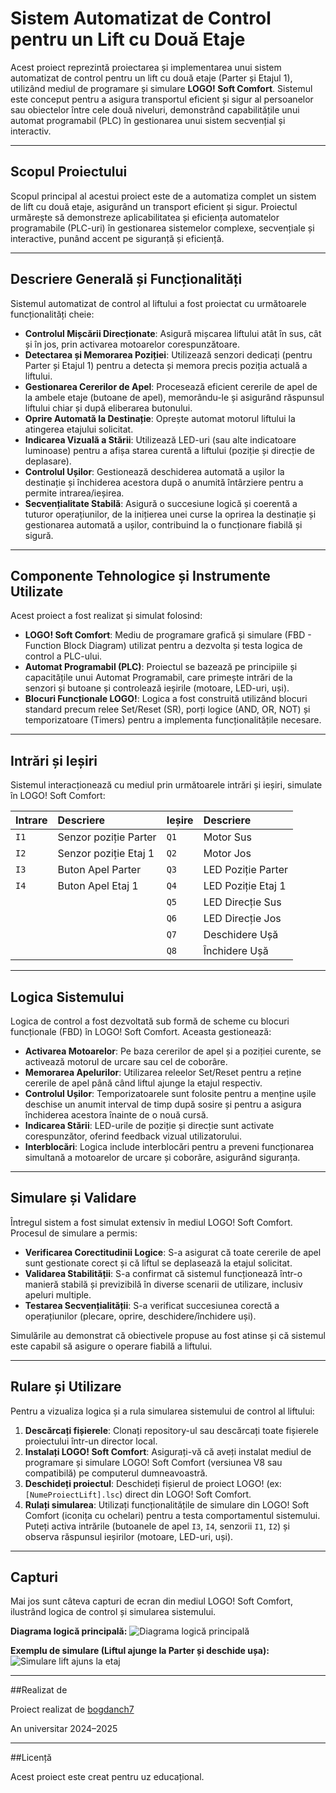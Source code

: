 # Sistem Automatizat de Control pentru un Lift cu Două Etaje

Acest proiect reprezintă proiectarea și implementarea unui sistem automatizat de control pentru un lift cu două etaje (Parter și Etajul 1), utilizând mediul de programare și simulare **LOGO! Soft Comfort**. Sistemul este conceput pentru a asigura transportul eficient și sigur al persoanelor sau obiectelor între cele două niveluri, demonstrând capabilitățile unui automat programabil (PLC) în gestionarea unui sistem secvențial și interactiv.

---

## Scopul Proiectului

Scopul principal al acestui proiect este de a automatiza complet un sistem de lift cu două etaje, asigurând un transport eficient și sigur. Proiectul urmărește să demonstreze aplicabilitatea și eficiența automatelor programabile (PLC-uri) în gestionarea sistemelor complexe, secvențiale și interactive, punând accent pe siguranță și eficiență.

---

## Descriere Generală și Funcționalități

Sistemul automatizat de control al liftului a fost proiectat cu următoarele funcționalități cheie:

* **Controlul Mișcării Direcționate**: Asigură mișcarea liftului atât în sus, cât și în jos, prin activarea motoarelor corespunzătoare.
* **Detectarea și Memorarea Poziției**: Utilizează senzori dedicați (pentru Parter și Etajul 1) pentru a detecta și memora precis poziția actuală a liftului.
* **Gestionarea Cererilor de Apel**: Procesează eficient cererile de apel de la ambele etaje (butoane de apel), memorându-le și asigurând răspunsul liftului chiar și după eliberarea butonului.
* **Oprire Automată la Destinație**: Oprește automat motorul liftului la atingerea etajului solicitat.
* **Indicarea Vizuală a Stării**: Utilizează LED-uri (sau alte indicatoare luminoase) pentru a afișa starea curentă a liftului (poziție și direcție de deplasare).
* **Controlul Ușilor**: Gestionează deschiderea automată a ușilor la destinație și închiderea acestora după o anumită întârziere pentru a permite intrarea/ieșirea.
* **Secvențialitate Stabilă**: Asigură o succesiune logică și coerentă a tuturor operațiunilor, de la inițierea unei curse la oprirea la destinație și gestionarea automată a ușilor, contribuind la o funcționare fiabilă și sigură.

---

## Componente Tehnologice și Instrumente Utilizate

Acest proiect a fost realizat și simulat folosind:

* **LOGO! Soft Comfort**: Mediu de programare grafică și simulare (FBD - Function Block Diagram) utilizat pentru a dezvolta și testa logica de control a PLC-ului.
* **Automat Programabil (PLC)**: Proiectul se bazează pe principiile și capacitățile unui Automat Programabil, care primește intrări de la senzori și butoane și controlează ieșirile (motoare, LED-uri, uși).
* **Blocuri Funcționale LOGO!**: Logica a fost construită utilizând blocuri standard precum relee Set/Reset (SR), porți logice (AND, OR, NOT) și temporizatoare (Timers) pentru a implementa funcționalitățile necesare.

---

## Intrări și Ieșiri

Sistemul interacționează cu mediul prin următoarele intrări și ieșiri, simulate în LOGO! Soft Comfort:

| Intrare | Descriere             | Ieșire | Descriere         |
| :------ | :-------------------- | :----- | :---------------- |
| `I1`    | Senzor poziție Parter | `Q1`   | Motor Sus         |
| `I2`    | Senzor poziție Etaj 1 | `Q2`   | Motor Jos         |
| `I3`    | Buton Apel Parter     | `Q3`   | LED Poziție Parter |
| `I4`    | Buton Apel Etaj 1     | `Q4`   | LED Poziție Etaj 1 |
|         |                       | `Q5`   | LED Direcție Sus  |
|         |                       | `Q6`   | LED Direcție Jos  |
|         |                       | `Q7`   | Deschidere Ușă    |
|         |                       | `Q8`   | Închidere Ușă     |

---

## Logica Sistemului

Logica de control a fost dezvoltată sub formă de scheme cu blocuri funcționale (FBD) în LOGO! Soft Comfort. Aceasta gestionează:

* **Activarea Motoarelor**: Pe baza cererilor de apel și a poziției curente, se activează motorul de urcare sau cel de coborâre.
* **Memorarea Apelurilor**: Utilizarea releelor Set/Reset pentru a reține cererile de apel până când liftul ajunge la etajul respectiv.
* **Controlul Ușilor**: Temporizatoarele sunt folosite pentru a menține ușile deschise un anumit interval de timp după sosire și pentru a asigura închiderea acestora înainte de o nouă cursă.
* **Indicarea Stării**: LED-urile de poziție și direcție sunt activate corespunzător, oferind feedback vizual utilizatorului.
* **Interblocări**: Logica include interblocări pentru a preveni funcționarea simultană a motoarelor de urcare și coborâre, asigurând siguranța.

---

## Simulare și Validare

Întregul sistem a fost simulat extensiv în mediul LOGO! Soft Comfort. Procesul de simulare a permis:

* **Verificarea Corectitudinii Logice**: S-a asigurat că toate cererile de apel sunt gestionate corect și că liftul se deplasează la etajul solicitat.
* **Validarea Stabilității**: S-a confirmat că sistemul funcționează într-o manieră stabilă și previzibilă în diverse scenarii de utilizare, inclusiv apeluri multiple.
* **Testarea Secvențialității**: S-a verificat succesiunea corectă a operațiunilor (plecare, oprire, deschidere/închidere uși).

Simulările au demonstrat că obiectivele propuse au fost atinse și că sistemul este capabil să asigure o operare fiabilă a liftului.

---

## Rulare și Utilizare

Pentru a vizualiza logica și a rula simularea sistemului de control al liftului:

1.  **Descărcați fișierele**: Clonați repository-ul sau descărcați toate fișierele proiectului într-un director local.
2.  **Instalați LOGO! Soft Comfort**: Asigurați-vă că aveți instalat mediul de programare și simulare LOGO! Soft Comfort (versiunea V8 sau compatibilă) pe computerul dumneavoastră.
3.  **Deschideți proiectul**: Deschideți fișierul de proiect LOGO! (ex: `[NumeProiectLift].lsc`) direct din LOGO! Soft Comfort.
4.  **Rulați simularea**: Utilizați funcționalitățile de simulare din LOGO! Soft Comfort (iconița cu ochelari) pentru a testa comportamentul sistemului. Puteți activa intrările (butoanele de apel `I3`, `I4`, senzorii `I1`, `I2`) și observa răspunsul ieșirilor (motoare, LED-uri, uși).

---

## Capturi

Mai jos sunt câteva capturi de ecran din mediul LOGO! Soft Comfort, ilustrând logica de control și simularea sistemului.

**Diagrama logică principală:**
![Diagrama logică principală](assets/logica_control_lift.png)

**Exemplu de simulare (Liftul ajunge la Parter și deschide ușa):**
![Simulare lift ajuns la etaj](assets/simulare_lift_rulare.png)

---

##Realizat de

Proiect realizat de [bogdanch7](https://github.com/bogdanch7)

An universitar 2024–2025

---

##Licență

Acest proiect este creat pentru uz educațional.
